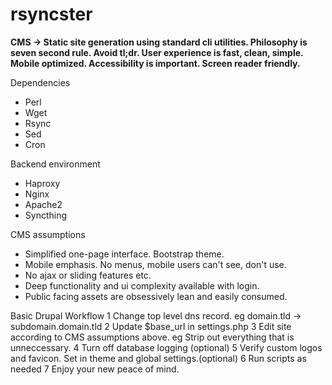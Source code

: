 # rsyncster
__CMS -> Static site generation using standard cli utilities. Philosophy is seven second rule. Avoid tl;dr. User experience is fast, clean, simple. Mobile optimized. Accessibility is important. Screen reader friendly.__

Dependencies
* Perl
* Wget
* Rsync
* Sed
* Cron

Backend environment 
* Haproxy
* Nginx
* Apache2
* Syncthing

CMS assumptions
* Simplified one-page interface. Bootstrap theme.
* Mobile emphasis. No menus, mobile users can't see, don't use.
* No ajax or sliding features etc.
* Deep functionality and ui complexity available with login.
* Public facing assets are obsessively lean and easily consumed.

Basic Drupal Workflow
1 Change top level dns record. eg domain.tld -> subdomain.domain.tld
2 Update $base_url in settings.php
3 Edit site according to CMS assumptions above. eg Strip out everything that is unneccessary.
4 Turn off database logging (optional)
5 Verify custom logos and favicon. Set in theme and global settings.(optional)
6 Run scripts as needed
7 Enjoy your new peace of mind.

